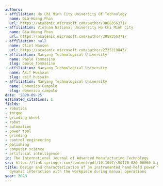```yaml
---
authors:
- affiliation: Ho Chi Minh City University Of Technology
  name: Gia-Hoang Phan
  url: https://academic.microsoft.com/author/3088356371/
- affiliation: Vietnam National University Ho Chi Minh City
  name: Gia-Hoang Phan
  url: https://academic.microsoft.com/author/3088356371/
- affiliation: null
  name: Clint Hansen
  url: https://academic.microsoft.com/author/2735210843/
- affiliation: Nanyang Technological University
  name: Paolo Tommasino
  slug: paolo_tommasino
- affiliation: Nanyang Technological University
  name: Asif Hussain
  slug: asif_hussain
- affiliation: Nanyang Technological University
  name: Domenico Campolo
  slug: domenico_campolo
date: '2020-09-25'
estimated_citations: 1
fields:
- robotics
- torque
- grinding wheel
- robot
- automation
- power tool
- grinding
- control engineering
- polishing
- computer science
- artificial intelligence
in: The International Journal of Advanced Manufacturing Technology
src: https://link.springer.com/content/pdf/10.1007/s00170-020-06066-3.pdf
title: Design and characterization of an instrumented hand-held power tool to capture
  dynamic interaction with the workpiece during manual operations
year: 2020
---
```

